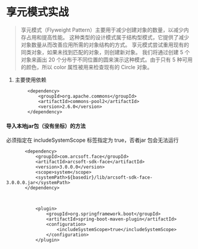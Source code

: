 
# 享元模式实战

> 享元模式（Flyweight Pattern）主要用于减少创建对象的数量，以减少内存占用和提高性能。
>这种类型的设计模式属于结构型模式，它提供了减少对象数量从而改善应用所需的对象结构的方式。
>享元模式尝试重用现有的同类对象，如果未找到匹配的对象，则创建新对象。
>我们将通过创建 5 个对象来画出 20 个分布于不同位置的圆来演示这种模式。由于只有 5 种可用的颜色，所以 color 属性被用来检查现有的 Circle 对象。
>
1. 主要使用依赖
```
        <dependency>
            <groupId>org.apache.commons</groupId>
            <artifactId>commons-pool2</artifactId>
            <version>2.6.0</version>
        </dependency>
```

#### 导入本地jar包（没有坐标）的方法
必须指定在 includeSystemScope 标签指定为 true，否者jar 包会无法运行
 ```
        <dependency>
            <groupId>com.arcsoft.face</groupId>
            <artifactId>arcsoft-sdk-face</artifactId>
            <version>3.0.0.0</version>
            <scope>system</scope>
            <systemPath>${basedir}/lib/arcsoft-sdk-face-3.0.0.0.jar</systemPath>
        </dependency>



            <plugin>
                <groupId>org.springframework.boot</groupId>
                <artifactId>spring-boot-maven-plugin</artifactId>
                <configuration>
                    <includeSystemScope>true</includeSystemScope>
                </configuration>
            </plugin>
```